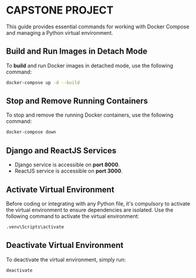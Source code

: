 # CAPSTONE PROJECT

This guide provides essential commands for working with Docker Compose and managing a Python virtual environment.

## Build and Run Images in Detach Mode

To **build** and run Docker images in detached mode, use the following command:
```bash
docker-compose up -d --build
```

## Stop and Remove Running Containers

To stop and remove the running Docker containers, use the following command:
```bash
docker-compose down
```

## Django and ReactJS Services

- Django service is accessible on **port 8000**.
- ReactJS service is accessible on **port 3000**.

## Activate Virtual Environment

Before coding or integrating with any Python file, it's compulsory to activate the virtual environment to ensure dependencies are isolated. Use the following command to activate the virtual environment:

```bash
.venv\Scripts\activate
```

## Deactivate Virtual Environment

To deactivate the virtual environment, simply run:

```bash
deactivate
```
